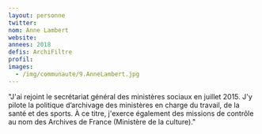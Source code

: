```yaml
---
layout: personne
twitter:
nom: Anne Lambert
website:
annees: 2018
defis: ArchiFiltre
profil: 
images:
  - /img/communaute/9.AnneLambert.jpg
---
```


"J'ai rejoint le secrétariat général des ministères sociaux
en juillet 2015. J'y pilote la politique d’archivage des ministères
en charge du travail, de la santé et des sports. À ce titre, j'exerce
également des missions de contrôle au nom des Archives de
France (Ministère de la culture)."

